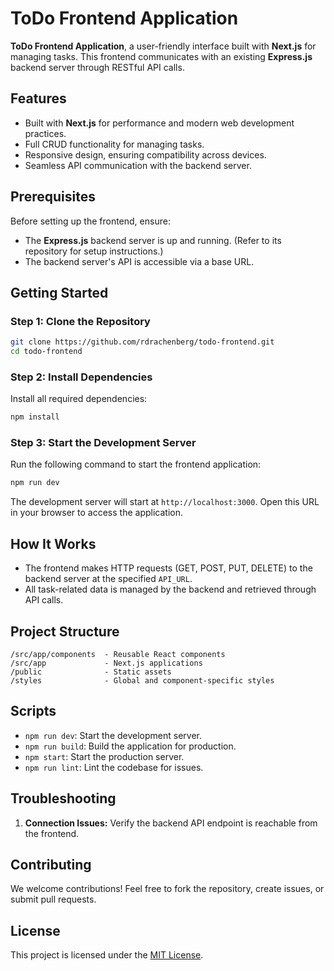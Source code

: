 # ToDo Frontend Application

**ToDo Frontend Application**, a user-friendly interface built with **Next.js** for managing tasks. This frontend communicates with an existing **Express.js** backend server through RESTful API calls.

## Features
- Built with **Next.js** for performance and modern web development practices.
- Full CRUD functionality for managing tasks.
- Responsive design, ensuring compatibility across devices.
- Seamless API communication with the backend server.

## Prerequisites
Before setting up the frontend, ensure:
- The **Express.js** backend server is up and running. (Refer to its repository for setup instructions.)
- The backend server's API is accessible via a base URL.

## Getting Started

### Step 1: Clone the Repository
```bash
git clone https://github.com/rdrachenberg/todo-frontend.git
cd todo-frontend
```

### Step 2: Install Dependencies
Install all required dependencies:
```bash
npm install
```

### Step 3: Start the Development Server
Run the following command to start the frontend application:
```bash
npm run dev
```

The development server will start at `http://localhost:3000`. Open this URL in your browser to access the application.

## How It Works
- The frontend makes HTTP requests (GET, POST, PUT, DELETE) to the backend server at the specified `API_URL`.
- All task-related data is managed by the backend and retrieved through API calls.

## Project Structure
```
/src/app/components  - Reusable React components
/src/app             - Next.js applications
/public              - Static assets
/styles              - Global and component-specific styles
```

## Scripts
- `npm run dev`: Start the development server.
- `npm run build`: Build the application for production.
- `npm start`: Start the production server.
- `npm run lint`: Lint the codebase for issues.

## Troubleshooting
1. **Connection Issues:** Verify the backend API endpoint is reachable from the frontend.

## Contributing
We welcome contributions! Feel free to fork the repository, create issues, or submit pull requests.

## License
This project is licensed under the [MIT License](LICENSE).

